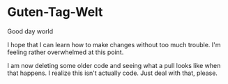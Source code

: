 # Guten-Tag-Welt
Good day world

I hope that I can learn how to make changes without too much trouble.
I'm feeling rather overwhelmed at this point. 

I am now deleting some older code and seeing what a pull looks like when that happens.
I realize this isn't actually code. Just deal with that, please. 
